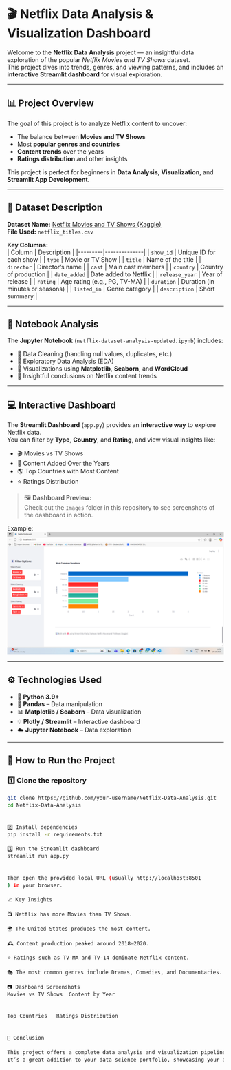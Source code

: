 # 🎬 Netflix Data Analysis & Visualization Dashboard  

Welcome to the **Netflix Data Analysis** project — an insightful data exploration of the popular *Netflix Movies and TV Shows* dataset.  
This project dives into trends, genres, and viewing patterns, and includes an **interactive Streamlit dashboard** for visual exploration.  

---

## 📊 Project Overview  

The goal of this project is to analyze Netflix content to uncover:  
- The balance between **Movies and TV Shows**  
- Most **popular genres and countries**  
- **Content trends** over the years  
- **Ratings distribution** and other insights  

This project is perfect for beginners in **Data Analysis**, **Visualization**, and **Streamlit App Development**.  

---

## 🧩 Dataset Description  

**Dataset Name:** [Netflix Movies and TV Shows (Kaggle)](https://www.kaggle.com/datasets/shivamb/netflix-shows)  
**File Used:** `netflix_titles.csv`  

**Key Columns:**  
| Column | Description |
|---------|--------------|
| `show_id` | Unique ID for each show |
| `type` | Movie or TV Show |
| `title` | Name of the title |
| `director` | Director’s name |
| `cast` | Main cast members |
| `country` | Country of production |
| `date_added` | Date added to Netflix |
| `release_year` | Year of release |
| `rating` | Age rating (e.g., PG, TV-MA) |
| `duration` | Duration (in minutes or seasons) |
| `listed_in` | Genre category |
| `description` | Short summary |

---

## 📓 Notebook Analysis  

The **Jupyter Notebook** (`netflix-dataset-analysis-updated.ipynb`) includes:  
- 🔹 Data Cleaning (handling null values, duplicates, etc.)  
- 🔹 Exploratory Data Analysis (EDA)  
- 🔹 Visualizations using **Matplotlib**, **Seaborn**, and **WordCloud**  
- 🔹 Insightful conclusions on Netflix content trends  

---

## 💻 Interactive Dashboard  

The **Streamlit Dashboard** (`app.py`) provides an **interactive way** to explore Netflix data.  
You can filter by **Type**, **Country**, and **Rating**, and view visual insights like:  
- 🎬 Movies vs TV Shows  
- 📆 Content Added Over the Years  
- 🌎 Top Countries with Most Content  
- ⭐ Ratings Distribution  

> 🖼️ **Dashboard Preview:**  
> Check out the `Images` folder in this repository to see screenshots of the dashboard in action.  

Example:  
![Netflix Dashboard](Images/Screenshot%202025-10-27%20115114.png)

---

## ⚙️ Technologies Used  

- 🐍 **Python 3.9+**  
- 📘 **Pandas** – Data manipulation  
- 📊 **Matplotlib / Seaborn** – Data visualization  
- 💡 **Plotly / Streamlit** – Interactive dashboard  
- ☁️ **Jupyter Notebook** – Data exploration  

---

## 🚀 How to Run the Project  

### 1️⃣ Clone the repository  
```bash
git clone https://github.com/your-username/Netflix-Data-Analysis.git
cd Netflix-Data-Analysis


2️⃣ Install dependencies
pip install -r requirements.txt

3️⃣ Run the Streamlit dashboard
streamlit run app.py


Then open the provided local URL (usually http://localhost:8501
) in your browser.

📈 Key Insights

📺 Netflix has more Movies than TV Shows.

🌍 The United States produces the most content.

🕰️ Content production peaked around 2018–2020.

⭐ Ratings such as TV-MA and TV-14 dominate Netflix content.

🎭 The most common genres include Dramas, Comedies, and Documentaries.

📷 Dashboard Screenshots
Movies vs TV Shows	Content by Year

	
Top Countries	Ratings Distribution

	
🏁 Conclusion

This project offers a complete data analysis and visualization pipeline, from data cleaning to dashboard creation.
It’s a great addition to your data science portfolio, showcasing your ability to turn raw data into interactive insights.

